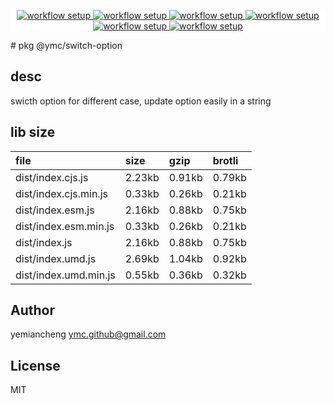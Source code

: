 <p align="center" style="background:white;">
<!-- github workflow stat:s -->
<!-- one line and center  -->
  <a href="https://github.com/YMC-GitHub">
    <img alt="workflow setup" src="https://img.shields.io/static/v1?label=pkg&message=done&color=ff69b4&style=flat-square" />
  </a>
  <a href="https://github.com/YMC-GitHub">
    <img alt="workflow setup" src="https://img.shields.io/static/v1?label=cod&message=done&color=ff69b4&style=flat-square" />
  </a>
    <a href="https://github.com/YMC-GitHub">
    <img alt="workflow setup" src="https://img.shields.io/static/v1?label=dep&message=done&color=ff69b4&style=flat-square" />
  </a>
  <a href="https://github.com/YMC-GitHub">
    <img alt="workflow setup" src="https://img.shields.io/static/v1?label=lin&message=done&color=ff69b4&style=flat-square" />
  </a>
    <a href="https://github.com/YMC-GitHub">
    <img alt="workflow setup" src="https://img.shields.io/static/v1?label=tes&message=fail&color=ff69b4&style=flat-square" />
  </a>
      <a href="https://github.com/YMC-GitHub">
    <img alt="workflow setup" src="https://img.shields.io/static/v1?label=pro&message=done&color=ff69b4&style=flat-square" />
  </a>


  <!-- https://img.shields.io/badge/<LABEL>-<MESSAGE>-<COLOR> -->
  <!-- https://img.shields.io/static/v1?label=<LABEL>&message=<MESSAGE>&color=<COLOR> -->
<!-- github workflow stat:e -->
</p>
# pkg @ymc/switch-option

## desc
swicth option for different case, update option easily in a string

## lib size  
file | size | gzip | brotli
:---- | :---- | :---- | :----
dist/index.cjs.js | 2.23kb | 0.91kb | 0.79kb
dist/index.cjs.min.js | 0.33kb | 0.26kb | 0.21kb
dist/index.esm.js | 2.16kb | 0.88kb | 0.75kb
dist/index.esm.min.js | 0.33kb | 0.26kb | 0.21kb
dist/index.js | 2.16kb | 0.88kb | 0.75kb
dist/index.umd.js | 2.69kb | 1.04kb | 0.92kb
dist/index.umd.min.js | 0.55kb | 0.36kb | 0.32kb

## Author
yemiancheng <ymc.github@gmail.com>

## License
MIT